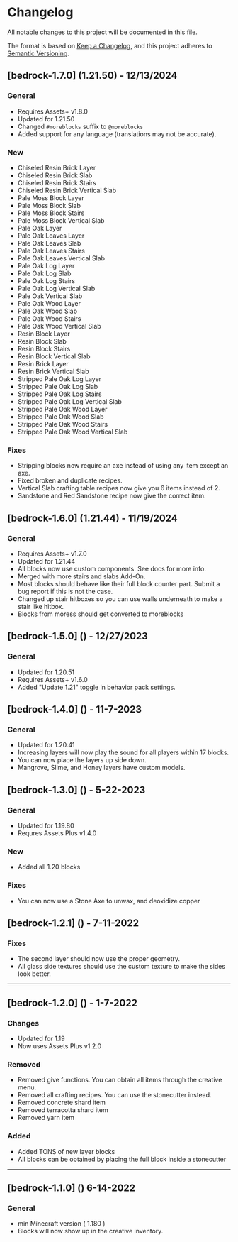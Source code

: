 # Changelog

All notable changes to this project will be documented in this file.

The format is based on [Keep a Changelog](https://keepachangelog.com/en/1.0.0/), and this project adheres to [Semantic Versioning](https://semver.org/spec/v2.0.0.html).

## [bedrock-1.7.0] (1.21.50) - 12/13/2024

### General

- Requires Assets+ v1.8.0
- Updated for 1.21.50
- Changed `#moreblocks` suffix to `@moreblocks`
- Added support for any language (translations may not be accurate).

### New

- Chiseled Resin Brick Layer
- Chiseled Resin Brick Slab
- Chiseled Resin Brick Stairs
- Chiseled Resin Brick Vertical Slab
- Pale Moss Block Layer
- Pale Moss Block Slab
- Pale Moss Block Stairs
- Pale Moss Block Vertical Slab
- Pale Oak Layer
- Pale Oak Leaves Layer
- Pale Oak Leaves Slab
- Pale Oak Leaves Stairs
- Pale Oak Leaves Vertical Slab
- Pale Oak Log Layer
- Pale Oak Log Slab
- Pale Oak Log Stairs
- Pale Oak Log Vertical Slab
- Pale Oak Vertical Slab
- Pale Oak Wood Layer
- Pale Oak Wood Slab
- Pale Oak Wood Stairs
- Pale Oak Wood Vertical Slab
- Resin Block Layer
- Resin Block Slab
- Resin Block Stairs
- Resin Block Vertical Slab
- Resin Brick Layer
- Resin Brick Vertical Slab
- Stripped Pale Oak Log Layer
- Stripped Pale Oak Log Slab
- Stripped Pale Oak Log Stairs
- Stripped Pale Oak Log Vertical Slab
- Stripped Pale Oak Wood Layer
- Stripped Pale Oak Wood Slab
- Stripped Pale Oak Wood Stairs
- Stripped Pale Oak Wood Vertical Slab

### Fixes

- Stripping blocks now require an axe instead of using any item except an axe.
- Fixed broken and duplicate recipes.
- Vertical Slab crafting table recipes now give you 6 items instead of 2.
- Sandstone and Red Sandstone recipe now give the correct item.

## [bedrock-1.6.0] (1.21.44) - 11/19/2024

### General

- Requires Assets+ v1.7.0
- Updated for 1.21.44
- All blocks now use custom components. See docs for more info.
- Merged with more stairs and slabs Add-On.
- Most blocks should behave like their full block counter part. Submit a bug report if this is not the case.
- Changed up stair hitboxes so you can use walls underneath to make a stair like hitbox.
- Blocks from moress should get converted to moreblocks

## [bedrock-1.5.0] () - 12/27/2023

### General

- Updated for 1.20.51
- Requires Assets+ v1.6.0
- Added "Update 1.21" toggle in behavior pack settings.

## [bedrock-1.4.0] () - 11-7-2023

### General

- Updated for 1.20.41
- Increasing layers will now play the sound for all players within 17 blocks.
- You can now place the layers up side down.
- Mangrove, Slime, and Honey layers have custom models.

## [bedrock-1.3.0] () - 5-22-2023

### General

- Updated for 1.19.80
- Requres Assets Plus v1.4.0

### New

- Added all 1.20 blocks

### Fixes

- You can now use a Stone Axe to unwax, and deoxidize copper

## [bedrock-1.2.1] () - 7-11-2022

### Fixes

- The second layer should now use the proper geometry.
- All glass side textures should use the custom texture to make the sides look better.

---

## [bedrock-1.2.0] () - 1-7-2022

### Changes

- Updated for 1.19
- Now uses Assets Plus v1.2.0

### Removed

- Removed give functions. You can obtain all items through the creative menu.
- Removed all crafting recipes. You can use the stonecutter instead.
- Removed concrete shard item
- Removed terracotta shard item
- Removed yarn item

### Added

- Added TONS of new layer blocks
- All blocks can be obtained by placing the full block inside a stonecutter

---

## [bedrock-1.1.0] () 6-14-2022

### General

- min Minecraft version ( 1.180 )
- Blocks will now show up in the creative inventory.
